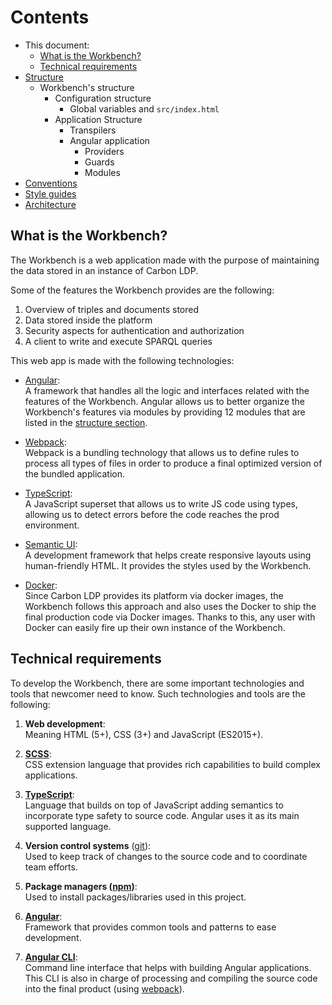 # Contents

- This document:
    - [What is the Workbench?](#what-is-the-workbench?)
    - [Technical requirements](#technical-requirements)
- [Structure](./structure.md)
    - Workbench's structure
        - Configuration structure
            - Global variables and `src/index.html`
        - Application Structure
            - Transpilers
            - Angular application
                - Providers
                - Guards
                - Modules
- [Conventions](./conventions.md)
- [Style guides](./style-guide.md)
- [Architecture](./architecture.md)


## What is the Workbench?

The Workbench is a web application made with the purpose of
maintaining the data stored in an instance of Carbon LDP.

Some of the features the Workbench provides are the following:

1. Overview of triples and documents stored
2. Data stored inside the platform
3. Security aspects for authentication and authorization
4. A client to write and execute SPARQL queries

This web app is made with the following technologies:

- [Angular](angular.io):<br>
    A framework that handles all the logic and interfaces related with
    the features of the Workbench. Angular allows us to better organize
    the Workbench's features via modules by providing 12 modules that
    are listed in the [structure section](./structure.md).

- [Webpack](https://webpack.js.org/):<br>
    Webpack is a bundling technology that allows us to define rules to
    process all types of files in order to produce a final optimized
    version of the bundled application.

- [TypeScript](https://www.typescriptlang.org/):<br>
    A JavaScript superset that allows us to write JS code using types,
    allowing us to detect errors before the code reaches the prod
    environment.

- [Semantic UI](https://semantic-ui.com/):<br>
    A development framework that helps create responsive layouts using
    human-friendly HTML. It provides the styles used by the Workbench.

- [Docker](https://www.docker.com/):<br>
    Since Carbon LDP provides its platform via docker images, the
    Workbench follows this approach and also uses the Docker to ship the
    final production code via Docker images. Thanks to this, any user
    with Docker can easily fire up their own instance of the Workbench.

## Technical requirements

To develop the Workbench, there are some important technologies and tools
that newcomer need to know. Such technologies and tools are the following:

1. __Web development__:<br>
    Meaning HTML (5+), CSS (3+) and JavaScript (ES2015+).

1. __[SCSS](https://sass-lang.com/)__:<br>
	CSS extension language that provides rich capabilities to build complex
	applications.

1. __[TypeScript](https://www.typescriptlang.org/)__:<br>
	Language that builds on top of JavaScript adding semantics to incorporate
	type safety to source code. Angular uses it as its main supported language.

1. __Version control systems__ ([git](https://git-scm.com/)):<br>
	Used to keep track of changes to the source code and to coordinate
	team efforts.

1. __Package managers ([npm](https://www.npmjs.com))__:<br>
    Used to install packages/libraries used in this project.

1. __[Angular](https://angular.io/)__:<br>
	Framework that provides common tools and patterns to ease development.

1. __[Angular CLI](https://cli.angular.io/)__:<br>
    Command line interface that helps with building Angular applications.
    This CLI is also in charge of processing and compiling the source
    code into the final product (using [webpack](https://webpack.js.org/)).

